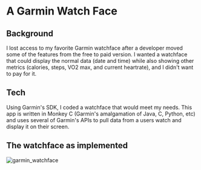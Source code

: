 # A Garmin Watch Face
## Background
I lost access to my favorite Garmin watchface after a developer moved some of the features from the free to paid version.
I wanted a watchface that could display the normal data (date and time) while also showing other metrics (calories, steps, VO2 max, and current heartrate), and I didn't want to pay for it.

## Tech
Using Garmin's SDK, I coded a watchface that would meet my needs. This app is written in Monkey C (Garmin's amalgamation of Java, C, Python, etc) and uses several of Garmin's APIs to pull data from a users watch and display it on their screen.

## The watchface as implemented
![garmin_watchface](https://user-images.githubusercontent.com/74840102/183504520-c1c6e846-48c2-4c51-b827-ed1625649d1e.png)
